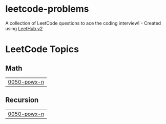 # leetcode-problems
A collection of LeetCode questions to ace the coding interview! - Created using [LeetHub v2](https://github.com/arunbhardwaj/LeetHub-2.0)

<!---LeetCode Topics Start-->
# LeetCode Topics
## Math
|  |
| ------- |
| [0050-powx-n](https://github.com/saurabh-pingale/leetcode-problems/tree/master/0050-powx-n) |
## Recursion
|  |
| ------- |
| [0050-powx-n](https://github.com/saurabh-pingale/leetcode-problems/tree/master/0050-powx-n) |
<!---LeetCode Topics End-->